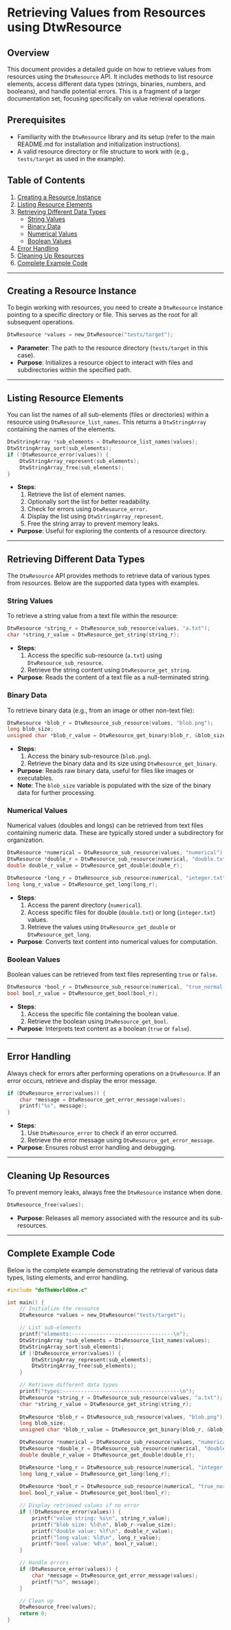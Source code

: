 # Retrieving Values from Resources using DtwResource

## Overview
This document provides a detailed guide on how to retrieve values from resources using the `DtwResource` API. It includes methods to list resource elements, access different data types (strings, binaries, numbers, and booleans), and handle potential errors. This is a fragment of a larger documentation set, focusing specifically on value retrieval operations.

## Prerequisites
- Familiarity with the `DtwResource` library and its setup (refer to the main README.md for installation and initialization instructions).
- A valid resource directory or file structure to work with (e.g., `tests/target` as used in the example).

## Table of Contents
1. [Creating a Resource Instance](#creating-a-resource-instance)
2. [Listing Resource Elements](#listing-resource-elements)
3. [Retrieving Different Data Types](#retrieving-different-data-types)
   - [String Values](#string-values)
   - [Binary Data](#binary-data)
   - [Numerical Values](#numerical-values)
   - [Boolean Values](#boolean-values)
4. [Error Handling](#error-handling)
5. [Cleaning Up Resources](#cleaning-up-resources)
6. [Complete Example Code](#complete-example-code)

---

## Creating a Resource Instance
To begin working with resources, you need to create a `DtwResource` instance pointing to a specific directory or file. This serves as the root for all subsequent operations.

```c
DtwResource *values = new_DtwResource("tests/target");
```
- **Parameter**: The path to the resource directory (`tests/target` in this case).
- **Purpose**: Initializes a resource object to interact with files and subdirectories within the specified path.

---

## Listing Resource Elements
You can list the names of all sub-elements (files or directories) within a resource using `DtwResource_list_names`. This returns a `DtwStringArray` containing the names of the elements.

```c
DtwStringArray *sub_elements = DtwResource_list_names(values);
DtwStringArray_sort(sub_elements);
if (!DtwResource_error(values)) {
    DtwStringArray_represent(sub_elements);
    DtwStringArray_free(sub_elements);
}
```
- **Steps**:
  1. Retrieve the list of element names.
  2. Optionally sort the list for better readability.
  3. Check for errors using `DtwResource_error`.
  4. Display the list using `DtwStringArray_represent`.
  5. Free the string array to prevent memory leaks.
- **Purpose**: Useful for exploring the contents of a resource directory.

---

## Retrieving Different Data Types
The `DtwResource` API provides methods to retrieve data of various types from resources. Below are the supported data types with examples.

### String Values
To retrieve a string value from a text file within the resource:

```c
DtwResource *string_r = DtwResource_sub_resource(values, "a.txt");
char *string_r_value = DtwResource_get_string(string_r);
```
- **Steps**:
  1. Access the specific sub-resource (`a.txt`) using `DtwResource_sub_resource`.
  2. Retrieve the string content using `DtwResource_get_string`.
- **Purpose**: Reads the content of a text file as a null-terminated string.

### Binary Data
To retrieve binary data (e.g., from an image or other non-text file):

```c
DtwResource *blob_r = DtwResource_sub_resource(values, "blob.png");
long blob_size;
unsigned char *blob_r_value = DtwResource_get_binary(blob_r, &blob_size);
```
- **Steps**:
  1. Access the binary sub-resource (`blob.png`).
  2. Retrieve the binary data and its size using `DtwResource_get_binary`.
- **Purpose**: Reads raw binary data, useful for files like images or executables.
- **Note**: The `blob_size` variable is populated with the size of the binary data for further processing.

### Numerical Values
Numerical values (doubles and longs) can be retrieved from text files containing numeric data. These are typically stored under a subdirectory for organization.

```c
DtwResource *numerical = DtwResource_sub_resource(values, "numerical");
DtwResource *double_r = DtwResource_sub_resource(numerical, "double.txt");
double double_r_value = DtwResource_get_double(double_r);

DtwResource *long_r = DtwResource_sub_resource(numerical, "integer.txt");
long long_r_value = DtwResource_get_long(long_r);
```
- **Steps**:
  1. Access the parent directory (`numerical`).
  2. Access specific files for double (`double.txt`) or long (`integer.txt`) values.
  3. Retrieve the values using `DtwResource_get_double` or `DtwResource_get_long`.
- **Purpose**: Converts text content into numerical values for computation.

### Boolean Values
Boolean values can be retrieved from text files representing `true` or `false`.

```c
DtwResource *bool_r = DtwResource_sub_resource(numerical, "true_normal.txt");
bool bool_r_value = DtwResource_get_bool(bool_r);
```
- **Steps**:
  1. Access the specific file containing the boolean value.
  2. Retrieve the boolean using `DtwResource_get_bool`.
- **Purpose**: Interprets text content as a boolean (`true` or `false`).

---

## Error Handling
Always check for errors after performing operations on a `DtwResource`. If an error occurs, retrieve and display the error message.

```c
if (DtwResource_error(values)) {
    char *message = DtwResource_get_error_message(values);
    printf("%s", message);
}
```
- **Steps**:
  1. Use `DtwResource_error` to check if an error occurred.
  2. Retrieve the error message using `DtwResource_get_error_message`.
- **Purpose**: Ensures robust error handling and debugging.

---

## Cleaning Up Resources
To prevent memory leaks, always free the `DtwResource` instance when done.

```c
DtwResource_free(values);
```
- **Purpose**: Releases all memory associated with the resource and its sub-resources.

---

## Complete Example Code
Below is the complete example demonstrating the retrieval of various data types, listing elements, and error handling.

```c
#include "doTheWorldOne.c"

int main() {
    // Initialize the resource
    DtwResource *values = new_DtwResource("tests/target");

    // List sub-elements
    printf("elements:---------------------------------\n");
    DtwStringArray *sub_elements = DtwResource_list_names(values);
    DtwStringArray_sort(sub_elements);
    if (!DtwResource_error(values)) {
        DtwStringArray_represent(sub_elements);
        DtwStringArray_free(sub_elements);
    }

    // Retrieve different data types
    printf("types:--------------------------------------\n");
    DtwResource *string_r = DtwResource_sub_resource(values, "a.txt");
    char *string_r_value = DtwResource_get_string(string_r);
    
    DtwResource *blob_r = DtwResource_sub_resource(values, "blob.png");
    long blob_size;
    unsigned char *blob_r_value = DtwResource_get_binary(blob_r, &blob_size);

    DtwResource *numerical = DtwResource_sub_resource(values, "numerical");
    DtwResource *double_r = DtwResource_sub_resource(numerical, "double.txt");
    double double_r_value = DtwResource_get_double(double_r);

    DtwResource *long_r = DtwResource_sub_resource(numerical, "integer.txt");
    long long_r_value = DtwResource_get_long(long_r);
    
    DtwResource *bool_r = DtwResource_sub_resource(numerical, "true_normal.txt");
    bool bool_r_value = DtwResource_get_bool(bool_r);

    // Display retrieved values if no error
    if (!DtwResource_error(values)) {
        printf("value string: %s\n", string_r_value);
        printf("blob size: %ld\n", blob_r->value_size);
        printf("double value: %lf\n", double_r_value);
        printf("long value: %ld\n", long_r_value);
        printf("bool value: %d\n", bool_r_value);
    }

    // Handle errors
    if (DtwResource_error(values)) {
        char *message = DtwResource_get_error_message(values);
        printf("%s", message);
    }

    // Clean up
    DtwResource_free(values);
    return 0;
}
```
